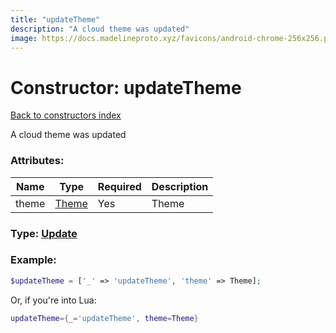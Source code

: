 ```yaml
---
title: "updateTheme"
description: "A cloud theme was updated"
image: https://docs.madelineproto.xyz/favicons/android-chrome-256x256.png
---
```

# Constructor: updateTheme  
[Back to constructors index](index.md)



A cloud theme was updated

### Attributes:

| Name     |    Type       | Required | Description |
|----------|---------------|----------|-------------|
|theme|[Theme](../types/Theme.md) | Yes|Theme|



### Type: [Update](../types/Update.md)


### Example:

```php
$updateTheme = ['_' => 'updateTheme', 'theme' => Theme];
```  


Or, if you're into Lua:

```lua
updateTheme={_='updateTheme', theme=Theme}

```


